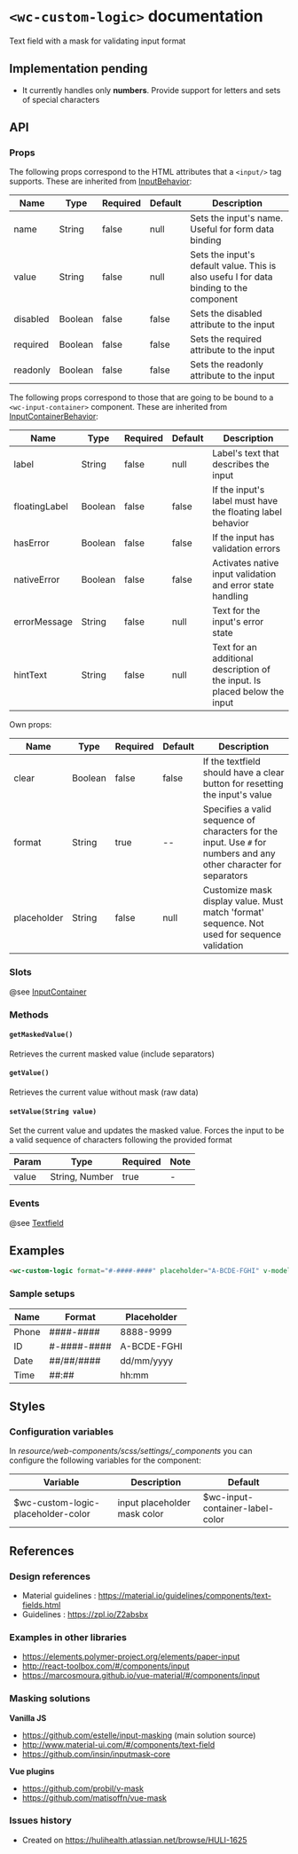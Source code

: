 # `<wc-custom-logic>` documentation

Text field with a mask for validating input format

## Implementation pending
* It currently handles only **numbers**. Provide support for letters and sets of special characters

## API

### Props

The following props correspond to the HTML attributes that a `<input/>` tag supports. These are inherited from [InputBehavior](https://github.com/hulilabs/web-components/tree/HULI-1724/src/web-components/behaviors/mixins/input#input-behavior-mixin-documentation):

| Name | Type | Required | Default | Description
| --- | --- | ---  | ---  | ---
| name | String | false | null | Sets the input's name. Useful for form data binding
| value | String | false | null | Sets the input's default value. This is also usefu l for data binding to the component
| disabled | Boolean | false | false | Sets the disabled attribute to the input
| required | Boolean | false | false | Sets the required attribute to the input
| readonly | Boolean | false | false | Sets the readonly attribute to the input

The following props correspond to those that are going to be bound to a `<wc-input-container>` component. These are inherited from [InputContainerBehavior](https://github.com/hulilabs/web-components/tree/HULI-1728/src/web-components/behaviors/mixins/input#input-container-behavior-mixin-documentation):

| Name | Type | Required | Default | Description
| --- | --- | ---  | ---  | ---
| label | String | false | null | Label's text that describes the input
| floatingLabel | Boolean | false | false | If the input's label must have the floating label behavior
| hasError | Boolean | false | false | If the input has validation errors
| nativeError | Boolean | false | false | Activates native input validation and error state handling
| errorMessage | String | false | null | Text for the input's error state
| hintText | String | false | null | Text for an additional description of the input. Is placed below the input

Own props:

| Name | Type | Required | Default | Description
| --- | --- | ---  | ---  | ---
| clear | Boolean | false | false | If the textfield should have a clear button for resetting the input's value
| format | String | true | -- | Specifies a valid sequence of characters for the input. Use `#` for numbers and any other character for separators
| placeholder | String | false | null | Customize mask display value. Must match 'format' sequence. Not used for sequence validation

### Slots

@see [InputContainer](https://github.com/hulilabs/web-components/tree/master/src/web-components/inputs/input-container#slots)

### Methods

#### `getMaskedValue()`

Retrieves the current masked value (include separators)

#### `getValue()`

Retrieves the current value without mask (raw data)

#### `setValue(String value)`

Set the current value and updates the masked value. Forces the input to be a valid sequence of characters following the provided format

| Param | Type | Required | Note
| ---- | --- | --- | ---
| value | String, Number | true | -

### Events

@see [Textfield](https://github.com/hulilabs/web-components/tree/master/src/web-components/inputs/textfield#events)

## Examples

``` html
<wc-custom-logic format="#-####-####" placeholder="A-BCDE-FGHI" v-model="citizenID"></wc-custom-logic>
```

### Sample setups

| Name | Format | Placeholder
| --- | --- | ---
| Phone | ####-#### | 8888-9999
| ID | #-####-#### | A-BCDE-FGHI
| Date | ##/##/#### | dd/mm/yyyy
| Time | ##:## | hh:mm

## Styles

### Configuration variables

In *resource/web-components/scss/settings/_components* you can configure the following variables for the component:

| Variable | Description | Default
| --- | --- | ---
| $wc-custom-logic-placeholder-color | input placeholder mask color | $wc-input-container-label-color

## References

### Design references

* Material guidelines : https://material.io/guidelines/components/text-fields.html
* Guidelines : https://zpl.io/Z2absbx

### Examples in other libraries

* https://elements.polymer-project.org/elements/paper-input
* http://react-toolbox.com/#/components/input
* https://marcosmoura.github.io/vue-material/#/components/input

### Masking solutions

**Vanilla JS**
* https://github.com/estelle/input-masking (main solution source)
* http://www.material-ui.com/#/components/text-field
* https://github.com/insin/inputmask-core

**Vue plugins**
* https://github.com/probil/v-mask
* https://github.com/matisoffn/vue-mask

### Issues history

* Created on https://hulihealth.atlassian.net/browse/HULI-1625
